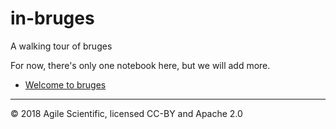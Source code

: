 # in-bruges
A walking tour of bruges

For now, there's only one notebook here, but we will add more.

- [Welcome to bruges](Welcome_to_bruges.ipynb)

-----

© 2018 Agile Scientific, licensed CC-BY and Apache 2.0
